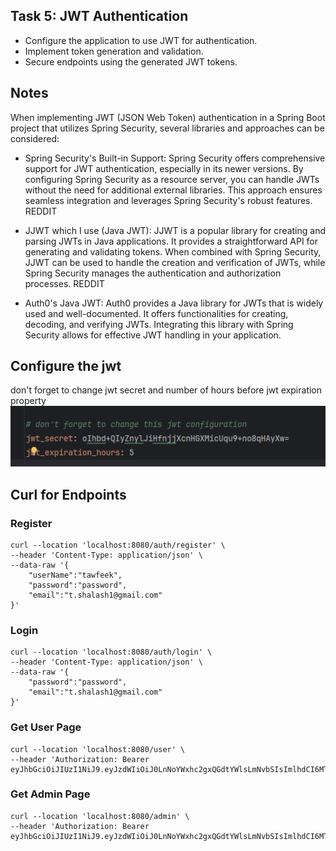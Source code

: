 ## Task 5: JWT Authentication
- Configure the application to use JWT for authentication.
- Implement token generation and validation.
- Secure endpoints using the generated JWT tokens.

## Notes
When implementing JWT (JSON Web Token) authentication in a Spring Boot project that utilizes Spring Security, several libraries and approaches can be considered:

- Spring Security's Built-in Support: Spring Security offers comprehensive support for JWT authentication, especially in its newer versions. By configuring Spring Security as a resource server, you can handle JWTs without the need for additional external libraries. This approach ensures seamless integration and leverages Spring Security's robust features.
REDDIT

- JJWT which I use (Java JWT): JJWT is a popular library for creating and parsing JWTs in Java applications. It provides a straightforward API for generating and validating tokens. When combined with Spring Security, JJWT can be used to handle the creation and verification of JWTs, while Spring Security manages the authentication and authorization processes.
REDDIT

- Auth0's Java JWT: Auth0 provides a Java library for JWTs that is widely used and well-documented. It offers functionalities for creating, decoding, and verifying JWTs. Integrating this library with Spring Security allows for effective JWT handling in your application.

## Configure the jwt 
don't forget to change jwt secret and number of hours before jwt expiration property
![img.png](img.png)

## Curl for Endpoints

### Register
```shell
curl --location 'localhost:8080/auth/register' \
--header 'Content-Type: application/json' \
--data-raw '{
    "userName":"tawfeek",
    "password":"password",
    "email":"t.shalash1@gmail.com"
}'
```
### Login
```shell
curl --location 'localhost:8080/auth/login' \
--header 'Content-Type: application/json' \
--data-raw '{
    "password":"password",
    "email":"t.shalash1@gmail.com"
}'
```

### Get User Page
```shell
curl --location 'localhost:8080/user' \
--header 'Authorization: Bearer eyJhbGciOiJIUzI1NiJ9.eyJzdWIiOiJ0LnNoYWxhc2gxQGdtYWlsLmNvbSIsImlhdCI6MTczNTg5NTc3NCwiZXhwIjoxNzM1OTEwMTc0fQ.Sfb8jpJJsrf_eM0wor4_-68SmaYo8StTx4EpNbLXbsI'
```

### Get Admin Page
```shell
curl --location 'localhost:8080/admin' \
--header 'Authorization: Bearer eyJhbGciOiJIUzI1NiJ9.eyJzdWIiOiJ0LnNoYWxhc2gxQGdtYWlsLmNvbSIsImlhdCI6MTczNTg5NTc3NCwiZXhwIjoxNzM1OTEwMTc0fQ.Sfb8jpJJsrf_eM0wor4_-68SmaYo8StTx4EpNbLXbsI'
```